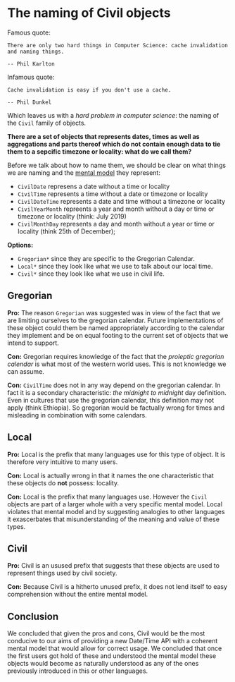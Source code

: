 # The naming of Civil objects

Famous quote:

    There are only two hard things in Computer Science: cache invalidation and naming things.

    -- Phil Karlton

Infamous quote:

    Cache invalidation is easy if you don't use a cache.

    -- Phil Dunkel

Which leaves us with a *hard problem in computer science*: the naming of the `Civil` family of objects.

**There are a set of objects that represents dates, times as well as aggregations and parts thereof which do not contain enough data to tie them to a sepcific timezone or locality: what do we call them?**

Before we talk about how to name them, we should be clear on what things we are naming and the [mental model](./mentalmodel.md) they represent:

 * `CivilDate` represens a date without a time or locality
 * `CivilTime` represents a time without a date or timezone or locality
 * `CivilDateTime` represents a date and time without a timezone or locality
 * `CivilYearMonth` repreents a year and month without a day or time or timezone or locality (think: July 2019)
 * `CivilMonthDay` represents a day and month without a year or time or locality (think 25th of December);

**Options:**

 * `Gregorian*` since they are specific to the Gregorian Calendar.
 * `Local*` since they look like what we use to talk about our local time.
 * `Civil*` since they look like what we use in civil life.

## Gregorian

**Pro:** The reason `Gregorian` was suggested was in view of the fact that we are limiting ourselves to the gregorian calendar. Future implementations of these object could them be named appropriately according to the calendar they implement and be on equal footing to the current set of objects that we intend to support.

**Con:** Gregorian requires knowledge of the fact that the *proleptic gregorian calendar* is what most of the western world uses. This is not knowledge we can assume.

**Con:** `CivilTime` does not in any way depend on the gregorian calendar. In fact it is a secondary characteristic: *the midnight to midnight* day definition. Even in cultures that use the gregorian calendar, this definition may not apply (think Ethiopia). So gregorian would be factually wrong for times and misleading in combination with some calendars.

## Local

**Pro:** Local is the prefix that many languages use for this type of object. It is therefore very intuitive to many users.

**Con:** Local is actually wrong in that it names the one characteristic that these objects do **not** possess: locality.

**Con:** Local is the prefix that many languages use. However the `Civil` objects are part of a larger whole with a very specific mental model. Local violates that mental model and by suggesting analogies to other languages it exascerbates that misunderstanding of the meaning and value of these types.

## Civil

**Pro:** Civil is an usused prefix that suggests that these objects are used to represent things used by civil society.

**Con:** Because Civil is a hitherto unused prefix, it does not lend itself to easy comprehension without the entire mental model.

## Conclusion

We concluded that given the pros and cons, Civil would be the most conducive to our aims of providing a new Date/Time API with a coherent mental model that would allow for correct usage. We concluded that once the first users got hold of these and understood the mental model these objects would become as naturally understood as any of the ones previously introduced in this or other languages.
